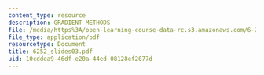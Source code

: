 ```yaml
---
content_type: resource
description: GRADIENT METHODS
file: /media/https%3A/open-learning-course-data-rc.s3.amazonaws.com/6-252j-nonlinear-programming-spring-2003/10cddea946dfe20a44ed08128ef2077d_6252_slides03.pdf
file_type: application/pdf
resourcetype: Document
title: 6252_slides03.pdf
uid: 10cddea9-46df-e20a-44ed-08128ef2077d
---
```

